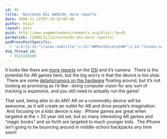 ```yaml
---
id: 45
title: 'Nintendo DSi &#8230; more reports'
date: 2008-11-12T07:19:32+00:00
author: blair
layout: post
guid: http://www.augmentedenvironments.org/blair/?p=45
permalink: /2008/11/12/nintendo-dsi-more-reports/
podPressPostSpecific:
  - 'a:6:{s:15:"itunes:subtitle";s:15:"##PostExcerpt##";s:14:"itunes:summary";s:15:"##PostExcerpt##";s:15:"itunes:keywords";s:17:"##WordPressCats##";s:13:"itunes:author";s:10:"##Global##";s:15:"itunes:explicit";s:2:"No";s:12:"itunes:block";s:2:"No";}'
dsq_thread_id:
  - 4525158486
---
```

It looks like there are [more reports](http://mirror2image.wordpress.com/2008/11/12/nintendo-dsi-and-augmented-reality/) on the [DSi](http://kotaku.com/5057870/nintendo-announce-new-ds-the-nintendo-dsi) and it&#8217;s camera.  There is the potential for AR games here, but the big worry is that the device is too slow.  There are some [details/rumors on the hardware](http://www.bunniestudios.com/blog/?p=274) floating around, but it&#8217;s not looking as promising as I&#8217;d like:  doing computer vision for any sort of tracking is expensive, and you still need to actually run the game!

That said, being able to do ANY AR on a commodity device will be awesome, as it will create an outlet for AR and drive people&#8217;s imagination.  And focusing on a kids device is key:  iPhone games are great when targeted at the > 20 year old set, but so many interesting AR games and &#8220;magic books&#8221; and so forth are targeted to much younger kids.  The iPhone isn&#8217;t going to be bouncing around in middle-school backpacks any time soon!